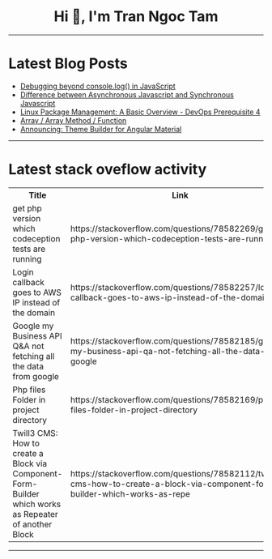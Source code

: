 <h1 align="center">Hi 👋, I'm Tran Ngoc Tam</h1>

---

# Latest Blog Posts 
<!-- BLOG-POST-LIST:START -->
- [Debugging beyond console.log&lpar;&rpar; in JavaScript](https://dev.to/codeparrot/debugging-beyond-consolelog-in-javascript-32g6)
- [Difference between Asynchronous Javascript and Synchronous Javascript](https://dev.to/sloppenheimer/difference-between-asynchronous-javascript-and-synchronous-javascript-174c)
- [Linux Package Management: A Basic Overview - DevOps Prerequisite 4](https://dev.to/iaadidev/linux-package-management-a-basic-overview-4b05)
- [Array / Array Method / Function](https://dev.to/bekmuhammaddev/array-array-method-function-2hip)
- [Announcing: Theme Builder for Angular Material](https://dev.to/ngmaterialdev/announcing-theme-builder-for-angular-material-3kpf)
<!-- BLOG-POST-LIST:END -->

---

# Latest stack oveflow activity
<table>
  <tr><th>Title</th><th>Link</th></tr>
  <!-- STACKOVERFLOW:START --><tr><td>get php version which codeception tests are running</td><td>https://stackoverflow.com/questions/78582269/get-php-version-which-codeception-tests-are-running</td></tr><tr><td>Login callback goes to AWS IP instead of the domain</td><td>https://stackoverflow.com/questions/78582257/login-callback-goes-to-aws-ip-instead-of-the-domain</td></tr><tr><td>Google my Business API Q&amp;A not fetching all the data from google</td><td>https://stackoverflow.com/questions/78582185/google-my-business-api-qa-not-fetching-all-the-data-from-google</td></tr><tr><td>Php files Folder in project directory</td><td>https://stackoverflow.com/questions/78582169/php-files-folder-in-project-directory</td></tr><tr><td>Twill3 CMS: How to create a Block via Component-Form-Builder which works as Repeater of another Block</td><td>https://stackoverflow.com/questions/78582112/twill3-cms-how-to-create-a-block-via-component-form-builder-which-works-as-repe</td></tr><!-- STACKOVERFLOW:END -->
</table>

---


